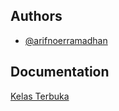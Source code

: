 ## Authors

- [@arifnoerramadhan](https://www.instagram.com/arifnoerramadhan/)

## Documentation

[Kelas Terbuka](https://www.youtube.com/channel/UCnrZ-UFSzeMSxKx_OHtwKsQ)
